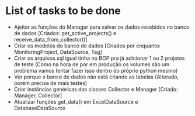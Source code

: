 # List of tasks to be done
- Ajeitar as funções do Manager para salvar os dados recebidos no banco de dados [Criados: get_active_projects() e receive_data_from_collector()]
- Criar os modelos do banco de dados [Criados por enquanto: MonitoringProject, DataSource, Tag]
- Criar os arquivos.sql igual tinha no BOP pra já adicionar 1 ou 2 projetos de teste (Como na hora de por em produção os volumes são um problema vamos tentar fazer isso dentro do próprio python mesmo)
- Ver porque o banco de dados não está criando as tabelas (Alterado, porém precisa de mais testes)
- Criar instâncias genéricas das classes Collector e Manager [Criado: Manager, Collector]
- Atualizar funções get_data() em ExcelDataSource e DatabaseDataSource
